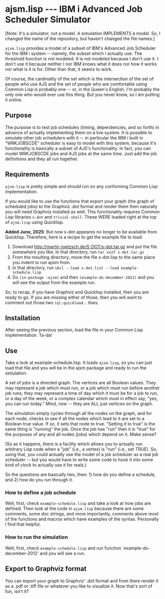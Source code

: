 # ajsm.lisp --- IBM i Advanced Job Scheduler Simulator

[Note: It's a simulator, not a model. A simulation IMPLEMENTS a model.
 So, I changed the name of the repository, but haven't changed the file
 names.]

`ajsm.lisp` provides a model of a subset of IBM's Advanced Job
Scheduler for the IBM i system -- namely, the subset which I actually
use. The threshold function is not modeled.  It is not modeled because
I don't use it.  I don't use it because neither I nor IBM knows what
it does nor how it works nor what is it is for.  Other than that, it
seems to work.

Of course, the cardinality of the set which is the intersection of the
set of people who use AJS and the set of people who are comfortable
using Common Lisp is probably one -- or, in the Queen's English, I'm
probably the only one who would ever use this thing.  But you never
know, so I am putting it online.

## Purpose

The purpose is to test job schedules (timing, dependencies, and so
forth) in advance of actually implementing them on a live system.  It
is possible to simulate other job schedulers with it -- in particular
the IBM i built in "WRKJOBSCDE" scheduler is easy to model with this
system, because it's functionality is basically a subset of AJS's
functionality.  In fact, you can model WRKJOBSCDE jobs and AJS jobs at
the same time.  Just add the job definitions and they all run
together.

## Requirements

`ajsm.lisp` is pretty simple and should run on any conforming Common
Lisp implementation.

If you would like to use the functions that export your graph (the
graph of scheduled jobs) to the Graphviz .dot format and render them
then naturally you will need Graphviz installed as well.  This
functionality requires Common Lisp libraries `s-dot` and
`trivial-shell`.  These WERE loaded right at the top of `ajsm.lisp`
using Quicklisp.

**Added June, 2025**: But now s-dot appeares no longer to be available
from Quicklisp. Therefore, here is a recipe to get the example file
to load:

 1. Download http://martin-loetzsch.de/S-DOT/s-dot.tar.gz and put the
    file somewhere you like. In that directory, run ``tar xvzf s-dot.tar.gz``
 2. From the resulting directory, move the file s-dot.lisp to the same
    place you indent to run ajsim from.
 3. In that directory, run ``sbcl --load s-dot.list --load example-schedule.lisp``
 4. Do ``(in-package :ajsm)`` and then ``(example-do-december-2012)`` and you will
    see the output from the example run.

So, to recap, if you have Graphviz and Quicklisp installed, then you
are ready to go.  If you are missing either of those, then you will
want to comment out those two `(ql:quickload`... lines.

## Installation

After seeing the previous section, load the file in your Common Lisp
implementation.  Ta-da!

## Use

Take a look at example-schedule.lisp.  It loads `ajsm.lisp`, so you
can just load that file and you will be in the ajsm package and ready
to run the simulation.

A set of jobs is a directed graph.  The vertices are all Boolean
values.  They may represent a job which must run, or a job which must
run before another job runs; they may represent a time of day which it
must be for a job to run, or a day of the week, or a complex calendar
which must in effect say, "yes, you can run today."  Mind, now -- they
are ALL just vertices on the graph.

The simulation simply cycles through all the nodes on the graph, and
for each node, checks to see if all the nodes which lead to it are set
to a Boolean true value.  If so, it sets that node to true.  "Setting
it to true" is the same thing is "running" the job.  Once the job has
"run" then it is "true" for the purposes of any and all nodes (jobs)
which depend on it.  Make sense?

(So as it happens, there is a facility which allows you to actually run
arbitrary Lisp code when a "job" (i.e., a vertex) is "run" (i.e., set
TRUE).  So, using that, you could actually use the model of a job
scheduler as a real job scheduler -- but you would have to write some
code to hook it into some kind of clock to actually use it for realz.)

So the questions are basically two, then: 1) how do you define a
schedule, and 2) how do you run through it.

### How to define a job schedule

Well, first, check `example-schedule.lisp` and take a look at how jobs
are defined.  Then look at the code in `ajsm.lisp` because there are
some comments, some doc strings, and more importantly, comments above
most of the functions and macros which have examples of the syntax.
Personally I find that helpful.

### How to run the simulation

Well, first, check `example-schedule.lisp` and run function
`example-do-december-2012' and you will see a run.

## Export to Graphviz format

You can export your graph to Graphviz' .dot format and from there
render it as a .pdf or .tiff file or whatever you like to visualize
it.  Now that's sort of fun, isn't it?
